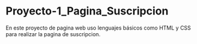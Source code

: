 # Proyecto-1_Pagina_Suscripcion
En este proyecto de pagina web uso lenguajes básicos como HTML y CSS para realizar la pagina de suscripcion.
